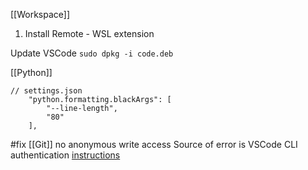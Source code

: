 [[Workspace]]

1. Install Remote - WSL extension

Update VSCode
`sudo dpkg -i code.deb`

[[Python]]
```
// settings.json
    "python.formatting.blackArgs": [
        "--line-length",
        "80"
    ],
```

#fix [[Git]] no anonymous write access
Source of error is VSCode CLI authentication
[instructions](https://stackoverflow.com/a/70035832)